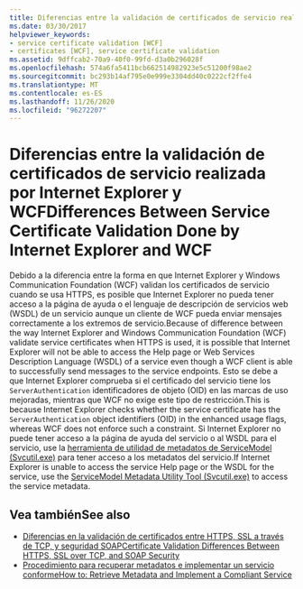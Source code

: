 ```yaml
---
title: Diferencias entre la validación de certificados de servicio realizada por Internet Explorer y WCF
ms.date: 03/30/2017
helpviewer_keywords:
- service certificate validation [WCF]
- certificates [WCF], service certificate validation
ms.assetid: 9dffcab2-70a9-40f0-99fd-d3a0b296028f
ms.openlocfilehash: 574a6fa5411bcb662514982923e5c51200f98ae2
ms.sourcegitcommit: bc293b14af795e0e999e3304dd40c0222cf2ffe4
ms.translationtype: MT
ms.contentlocale: es-ES
ms.lasthandoff: 11/26/2020
ms.locfileid: "96272207"
---
```

# <a name="differences-between-service-certificate-validation-done-by-internet-explorer-and-wcf"></a><span data-ttu-id="8234b-102">Diferencias entre la validación de certificados de servicio realizada por Internet Explorer y WCF</span><span class="sxs-lookup"><span data-stu-id="8234b-102">Differences Between Service Certificate Validation Done by Internet Explorer and WCF</span></span>

<span data-ttu-id="8234b-103">Debido a la diferencia entre la forma en que Internet Explorer y Windows Communication Foundation (WCF) validan los certificados de servicio cuando se usa HTTPS, es posible que Internet Explorer no pueda tener acceso a la página de ayuda o el lenguaje de descripción de servicios web (WSDL) de un servicio aunque un cliente de WCF pueda enviar mensajes correctamente a los extremos de servicio.</span><span class="sxs-lookup"><span data-stu-id="8234b-103">Because of difference between the way Internet Explorer and Windows Communication Foundation (WCF) validate service certificates when HTTPS is used, it is possible that Internet Explorer will not be able to access the Help page or Web Services Description Language (WSDL) of a service even though a WCF client is able to successfully send messages to the service endpoints.</span></span> <span data-ttu-id="8234b-104">Esto se debe a que Internet Explorer comprueba si el certificado del servicio tiene los `ServerAuthentication` identificadores de objeto (OID) en las marcas de uso mejoradas, mientras que WCF no exige este tipo de restricción.</span><span class="sxs-lookup"><span data-stu-id="8234b-104">This is because Internet Explorer checks whether the service certificate has the `ServerAuthentication` object identifiers (OID) in the enhanced usage flags, whereas WCF does not enforce such a constraint.</span></span> <span data-ttu-id="8234b-105">Si Internet Explorer no puede tener acceso a la página de ayuda del servicio o al WSDL para el servicio, use la [herramienta de utilidad de metadatos de ServiceModel (Svcutil.exe)](../servicemodel-metadata-utility-tool-svcutil-exe.md) para tener acceso a los metadatos del servicio.</span><span class="sxs-lookup"><span data-stu-id="8234b-105">If Internet Explorer is unable to access the service Help page or the WSDL for the service, use the [ServiceModel Metadata Utility Tool (Svcutil.exe)](../servicemodel-metadata-utility-tool-svcutil-exe.md) to access the service metadata.</span></span>  
  
## <a name="see-also"></a><span data-ttu-id="8234b-106">Vea también</span><span class="sxs-lookup"><span data-stu-id="8234b-106">See also</span></span>

- [<span data-ttu-id="8234b-107">Diferencias en la validación de certificados entre HTTPS, SSL a través de TCP, y seguridad SOAP</span><span class="sxs-lookup"><span data-stu-id="8234b-107">Certificate Validation Differences Between HTTPS, SSL over TCP, and SOAP Security</span></span>](cert-val-diff-https-ssl-over-tcp-and-soap.md)
- [<span data-ttu-id="8234b-108">Procedimiento para recuperar metadatos e implementar un servicio conforme</span><span class="sxs-lookup"><span data-stu-id="8234b-108">How to: Retrieve Metadata and Implement a Compliant Service</span></span>](how-to-retrieve-metadata-and-implement-a-compliant-service.md)

